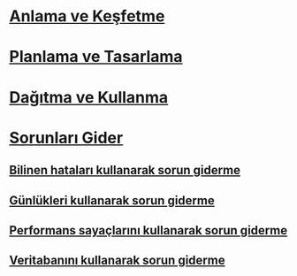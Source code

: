 # [Anlama ve Keşfetme](/advanced-threat-analytics/understand-explore/what-is-ata)
# [Planlama ve Tasarlama](/advanced-threat-analytics/plan-design/ata-capacity-planning)
# [Dağıtma ve Kullanma](/advanced-threat-analytics/deploy-use/install-ata)
# [Sorunları Gider](troubleshooting-ata-using-logs.md)
## [Bilinen hataları kullanarak sorun giderme](troubleshooting-ata-known-errors.md)
## [Günlükleri kullanarak sorun giderme](troubleshooting-ata-using-logs.md)
## [Performans sayaçlarını kullanarak sorun giderme](troubleshooting-ata-using-perf-counters.md)
## [Veritabanını kullanarak sorun giderme](troubleshooting-ata-using-ata-database.md)


<!--HONumber=Jun16_HO4-->


